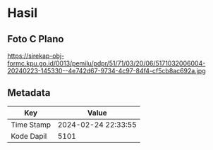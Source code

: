 # Hasil

## Foto C Plano

https://sirekap-obj-formc.kpu.go.id/0013/pemilu/pdpr/51/71/03/20/06/5171032006004-20240223-145330--4e742d67-9734-4c97-84f4-cf5cb8ac692a.jpg


## Metadata

| Key        | Value               |
| ---------- | ------------------- |
| Time Stamp | 2024-02-24 22:33:55 |
| Kode Dapil | 5101                |



